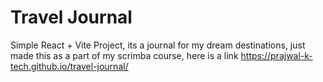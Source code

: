 # Travel Journal

Simple React + Vite Project, its a journal for my dream destinations, just made this as a part of my scrimba course, here is a link https://prajwal-k-tech.github.io/travel-journal/
